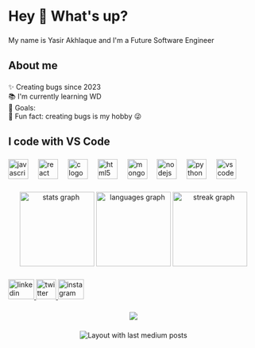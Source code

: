 <h1 align="left">Hey 👋 What's up?</h1>

###

<p align="left">My name is Yasir Akhlaque and I'm a Future Software Engineer</p>

###

<h2 align="left">About me</h2>

###

<p align="left">✨ Creating bugs since 2023<br>📚 I'm currently learning WD<br>🎯 Goals: <br>🎲 Fun fact: creating bugs is my hobby 😜</p>

###

<h2 align="left">I code with VS Code</h2>

###

<div align="left">
  <img src="https://cdn.jsdelivr.net/gh/devicons/devicon/icons/javascript/javascript-original.svg" height="40" alt="javascript logo"  />
  <img width="12" />
  <img src="https://cdn.jsdelivr.net/gh/devicons/devicon/icons/react/react-original.svg" height="40" alt="react logo"  />
  <img width="12" />
  <img src="https://cdn.jsdelivr.net/gh/devicons/devicon/icons/c/c-original.svg" height="40" alt="c logo"  />
  <img width="12" />
  <img src="https://cdn.jsdelivr.net/gh/devicons/devicon/icons/html5/html5-original.svg" height="40" alt="html5 logo"  />
  <img width="12" />
  <img src="https://cdn.jsdelivr.net/gh/devicons/devicon/icons/mongodb/mongodb-original.svg" height="40" alt="mongodb logo"  />
  <img width="12" />
  <img src="https://cdn.jsdelivr.net/gh/devicons/devicon/icons/nodejs/nodejs-original.svg" height="40" alt="nodejs logo"  />
  <img width="12" />
  <img src="https://cdn.jsdelivr.net/gh/devicons/devicon/icons/python/python-original.svg" height="40" alt="python logo"  />
  <img width="12" />
  <img src="https://cdn.jsdelivr.net/gh/devicons/devicon/icons/vscode/vscode-original.svg" height="40" alt="vscode logo"  />
</div>

###

<div align="center">
 <img src="https://github-readme-stats.vercel.app/api?username=yasirakhlaque&hide_title=false&hide_rank=false&show_icons=true&include_all_commits=true&count_private=true&disable_animations=false&theme=dracula&locale=en&hide_border=false&order=1" height="150" alt="stats graph"  />
  <img src="https://github-readme-stats.vercel.app/api/top-langs?username=yasirakhlaque&locale=en&hide_title=false&layout=compact&card_width=320&langs_count=5&theme=dracula&hide_border=false&order=2" height="150" alt="languages graph"  />
  <img src="https://streak-stats.demolab.com?user=yasirakhlaque&locale=en&mode=daily&theme=dracula&hide_border=false&border_radius=5&order=3" height="150" alt="streak graph"  />
</div>

###

<div align="left">
<a href="www.linkedin.com/in/yasir-akhlaque-9a896b302/">
    <img src="https://raw.githubusercontent.com/maurodesouza/profile-readme-generator/master/src/assets/icons/social/linkedin/default.svg" width="52" height="40" alt="linkedin logo">
</a>
<a href="https://twitter.com/Yasirakhlaque">
 <img src="https://cdn.jsdelivr.net/gh/devicons/devicon/icons/twitter/twitter-original.svg" height="40" alt="twitter logo"  />
</a>
 <a href="https://www.instagram.com/yasbytes/">
  <img src="https://raw.githubusercontent.com/maurodesouza/profile-readme-generator/master/src/assets/icons/social/instagram/default.svg" width="52" height="40" alt="instagram logo"  />
 </a>
</div>


###

<div align="center">
  <img src="https://profile-counter.glitch.me/yasirakhlaque/count.svg?"  />
</div>

###

<div align="center">
  <img src="https://github-read-medium-git-main.pahlevikun.vercel.app/latest?limit=4&username=yasirakhlaque&theme=dark" alt="Layout with last medium posts"  />
</div>

###
<!---
yasirakhlaque/yasirakhlaque is a ✨ special ✨ repository because its `README.md` (this file) appears on your GitHub profile.
You can click the Preview link to take a look at your changes.
--->
